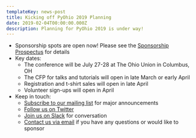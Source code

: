 ```yaml
---
templateKey: news-post
title: Kicking off PyOhio 2019 Planning
date: 2019-02-04T00:00:00.000Z
description: Planning for PyOhio 2019 is under way!
---
```

* Sponsorship spots are open now! Please see the [Sponsorship Prospectus](/sponsorship) for details
* Key dates:
  * The conference will be July 27-28 at The Ohio Union in Columbus, OH
  * The CFP for talks and tutorials will open in late March or early April
  * Registration and t-shirt sales will open in late April
  * Volunteer sign-ups will open in April
* Keep in touch:
  * [Subscribe to our mailing list](/news/keep-in-touch) for major announcements
  * [Follow us on Twitter](https://www.twitter.com/pyohio) 
  * [Join us on Slack](https://slack.pyohio.org/) for conversation
  * [Contact us via email](mailto:info@pyohio.org) if you have any questions or would like to sponsor
